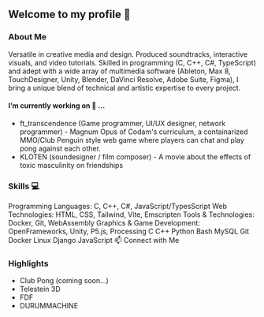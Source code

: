 ## Welcome to my profile 👋

### About Me

Versatile in creative media and design. Produced soundtracks, interactive visuals, and video tutorials. Skilled in programming (C, C++, C#, TypeScript) and adept with a wide array of multimedia software (Ableton, Max 8, TouchDesigner, Unity, Blender, DaVinci Resolve, Adobe Suite, Figma), I bring a unique blend of technical and artistic expertise to every project.

#### I’m currently working on 🔭 ...

- ft_transcendence (Game programmer, UI/UX designer, network programmer) - Magnum Opus of Codam's curriculum, a containarized MMO/Club Penguin style web game where players can chat and play pong against each other.
- KLOTEN (soundesigner / film composer) - A movie about the effects of toxic masculinity on friendships

### Skills 💻 
Programming Languages: C, C++, C#, JavaScript/TypesScript
Web Technologies: HTML, CSS, Tailwind, Vite, Emscripten
Tools & Technologies: Docker, Git, WebAssembly
Graphics & Game Development: OpenFrameworks, Unity, P5.js, Processing
C C++ Python Bash MySQL Git Docker Linux Django JavaScript
📫 Connect with Me

### Highlights
- Club Pong (coming soon...)
- Telestein 3D
- FDF
- DURUMMACHINE


<!--
**fvan-wij/fvan-wij** is a ✨ _special_ ✨ repository because its `README.md` (this file) appears on your GitHub profile.

Here are some ideas to get you started:

- 🔭 I’m currently working on ...
- 🌱 I’m currently learning ...
- 👯 I’m looking to collaborate on ...
- 🤔 I’m looking for help with ...
- 💬 Ask me about ...
- 📫 How to reach me: ...
- 😄 Pronouns: ...
- ⚡ Fun fact: ...
-->
